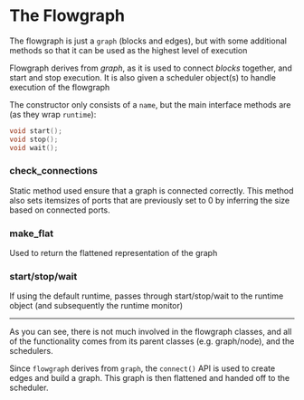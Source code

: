 # The Flowgraph

The flowgraph is just a `graph` (blocks and edges), but with some additional methods so that it can be used as the highest level of execution

Flowgraph derives from _graph_, as it is used to connect _blocks_ together, and start and stop execution.  It is also given a scheduler object(s) to handle execution of the flowgraph

The constructor only consists of a `name`, but the main interface methods are (as they wrap `runtime`):

```cpp
void start();
void stop();
void wait();
```

### check_connections

Static method used ensure that a graph is connected correctly.  This method also sets itemsizes of ports that are previously set to 0 by inferring the size based on connected ports.

### make_flat

Used to return the flattened representation of the graph

### start/stop/wait
If using the default runtime, passes through start/stop/wait to the runtime object (and subsequently the runtime monitor)

---

As you can see, there is not much involved in the flowgraph classes, and all of the functionality comes from its parent classes (e.g. graph/node), and the schedulers.

Since `flowgraph` derives from `graph`, the `connect()` API is used to create edges and build a graph.  This graph is then flattened and handed off to the scheduler.
